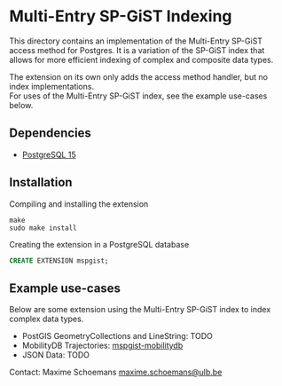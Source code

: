 Multi-Entry SP-GiST Indexing
============================

This directory contains an implementation of the Multi-Entry SP-GiST access method for Postgres.
It is a variation of the SP-GiST index that allows for more efficient indexing of
complex and composite data types.

The extension on its own only adds the access method handler, but no index implementations.\
For uses of the Multi-Entry SP-GiST index, see the example use-cases below.

Dependencies
------------
- [PostgreSQL 15](https://www.postgresql.org/)

Installation
------------
Compiling and installing the extension
```
make
sudo make install
```

Creating the extension in a PostgreSQL database
```sql
CREATE EXTENSION mspgist;
```

Example use-cases
-----------------

Below are some extension using the Multi-Entry SP-GiST index to index complex data types.

  * PostGIS GeometryCollections and LineString: TODO
  * MobilityDB Trajectories: [mspgist-mobilitydb](megist/mspgist-mobilitydb)
  * JSON Data: TODO


Contact:
  Maxime Schoemans  <maxime.schoemans@ulb.be>
